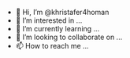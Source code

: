 - 👋 Hi, I’m @khristafer4homan
- 👀 I’m interested in ...
- 🌱 I’m currently learning ...
- 💞️ I’m looking to collaborate on ...
- 📫 How to reach me ...

<!---
khristafer4homan/khristafer4homan is a ✨ special ✨ repository because its `README.md` (this file) appears on your GitHub profile.
You can click the Preview link to take a look at your changes.
--->
